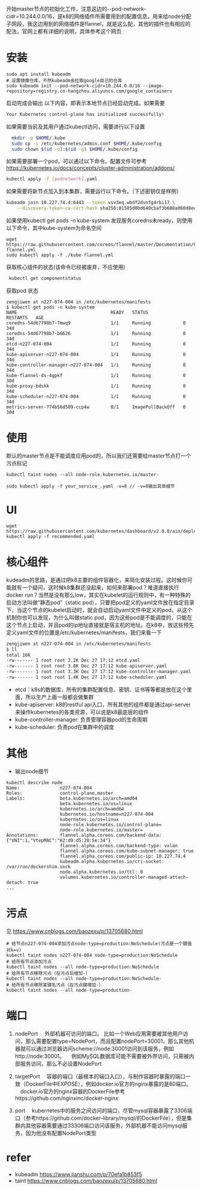 开始master节点的初始化工作，注意这边的--pod-network-cidr=10.244.0.0/16，是k8的网络插件所需要用到的配置信息，用来给node分配子网段，我这边用到的网络插件是flannel，就是这么配，其他的插件也有相应的配法，官网上都有详细的说明，具体参考这个网页

# 安装
```
sudo apt install kubeadm
# 设置镜像仓库，不然kubeadm会拉取google自己的仓库
sudo kubeadm init --pod-network-cidr=10.244.0.0/16 --image-repository=registry.cn-hangzhou.aliyuncs.com/google_containers
```


启动完成会输出 以下内容，即表示本地节点已经启动完成。如果需要
```sh
Your Kubernetes control-plane has initialized successfully!
```

如果需要当前及其用户通过kubectl访问，需要进行以下设置
```sh
  mkdir -p $HOME/.kube
  sudo cp -i /etc/kubernetes/admin.conf $HOME/.kube/config
  sudo chown $(id -u):$(id -g) $HOME/.kube/config
```

如果需要部署一个pod，可以通过以下命令。配置文件可参考 https://kubernetes.io/docs/concepts/cluster-administration/addons/
```sh
kubectl apply -f [podnetwork].yaml
```

如果需要将新节点加入到本集群，需要运行以下命令。（下述密钥仅是样例）
```sh
kubeadm join 10.227.74.4:6443 --token vsv3eq.wbdf2dvnfg4rbi17 \
    --discovery-token-ca-cert-hash sha256:01585d0bd640cbaf3b608a060d8ec0e95add1a2bf7be32ca45320c076cadbe62
```

如果使用kubectl get pods -n kube-system 发现服务coredns未ready，则使用以下命令，其中kube-system为命名空间

```
wget https://raw.githubusercontent.com/coreos/flannel/master/Documentation/kube-flannel.yml
sudo kubectl apply -f ./kube-flannel.yml
```

 获取核心组件的状态(该命令已经被废弃，不应使用)
 ```sh
  kubectl get componentstatus
 ```


获取pod 状态
```
zengjiwen at n227-074-004 in /etc/kubernetes/manifests
$ kubectl get pods -n kube-system
NAME                                   READY   STATUS             RESTARTS   AGE
coredns-54d67798b7-7mwq9               1/1     Running            0          34d
coredns-54d67798b7-b6626               1/1     Running            0          34d
etcd-n227-074-004                      1/1     Running            0          34d
kube-apiserver-n227-074-004            1/1     Running            0          34d
kube-controller-manager-n227-074-004   1/1     Running            0          34d
kube-flannel-ds-4gpkf                  1/1     Running            0          30d
kube-proxy-bdskk                       1/1     Running            0          34d
kube-scheduler-n227-074-004            1/1     Running            0          34d
metrics-server-774b56d589-ccp4w        0/1     ImagePullBackOff   0          30d
```

# 使用
默认的master节点是不能调度应用pod的，所以我们还需要给master节点打一个污点标记
```
kubectl taint nodes --all node-role.kubernetes.io/master-
```

```
sudo kubectl apply -f your_service_.yaml -v=8 // -v=8输出具体细节
```

# UI
```
wget https://raw.githubusercontent.com/kubernetes/dashboard/v2.0.0/aio/deploy/recommended.yaml
kubectl apply -f recommended.yaml
```
# 核心组件
kudeadm的思路，是通过把k8主要的组件容器化，来简化安装过程。这时候你可能就有一个疑问，这时候k8集群还没起来，如何来部署pod？难道直接执行docker run？当然是没有那么low，其实在kubelet的运行规则中，有一种特殊的启动方法叫做“静态pod”（static pod），只要把pod定义的yaml文件放在指定目录下，当这个节点的kubelet启动时，就会自动启动yaml文件中定义的pod。从这个机制你也可以发现，为什么叫做static pod，因为这些pod是不能调度的，只能在这个节点上启动，并且pod的ip地址直接就是宿主机的地址。在k8中，放这些预先定义yaml文件的位置是/etc/kubernetes/manifests，我们来看一下
```sh
zengjiwen at n227-074-004 in /etc/kubernetes/manifests
$ ll
total 16K
-rw------- 1 root root 2.2K Dec 27 17:12 etcd.yaml
-rw------- 1 root root 3.8K Dec 27 17:12 kube-apiserver.yaml
-rw------- 1 root root 3.3K Dec 27 17:12 kube-controller-manager.yaml
-rw------- 1 root root 1.4K Dec 27 17:12 kube-scheduler.yaml
```

- etcd：k8s的数据库，所有的集群配置信息、密钥、证书等等都是放在这个里面，所以生产上面一般都会做集群
- kube-apiserver: k8的restful api入口，所有其他的组件都是通过api-server来操作kubernetes的各类资源，可以说是k8最底层的组件
- kube-controller-manager: 负责管理容器pod的生命周期
- kube-scheduler: 负责pod在集群中的调度

# 其他
- 输出node细节
```
kubectl describe node
Name:               n227-074-004
Roles:              control-plane,master
Labels:             beta.kubernetes.io/arch=amd64
                    beta.kubernetes.io/os=linux
                    kubernetes.io/arch=amd64
                    kubernetes.io/hostname=n227-074-004
                    kubernetes.io/os=linux
                    node-role.kubernetes.io/control-plane=
                    node-role.kubernetes.io/master=
Annotations:        flannel.alpha.coreos.com/backend-data: {"VNI":1,"VtepMAC":"62:d9:d5:20:5e:34"}
                    flannel.alpha.coreos.com/backend-type: vxlan
                    flannel.alpha.coreos.com/kube-subnet-manager: true
                    flannel.alpha.coreos.com/public-ip: 10.227.74.4
                    kubeadm.alpha.kubernetes.io/cri-socket: /var/run/dockershim.sock
                    node.alpha.kubernetes.io/ttl: 0
                    volumes.kubernetes.io/controller-managed-attach-detach: true
...
```
# 污点
见 https://www.cnblogs.com/baozexu/p/13705680.html
```
# 给节点n227-074-004添加污点node-type=production:NoSchedule(污点是一个键值对k=v)
kubectl taint nodes n227-074-004 node-type=production:NoSchedule
# 给所有节点添加污点
kubectl taint nodes --all node-type=production:NoSchedule
# 给所有节点移除污点（在污点后增加-）
kubectl taint nodes --all node-type=production:NoSchedule-
# 给所有节点移除某键名污点（在污点键增加-）
kubectl taint nodes --all node-type=production-
```

# 端口
1. nodePort
　外部机器可访问的端口。
比如一个Web应用需要被其他用户访问，那么需要配置type=NodePort，而且配置nodePort=30001，那么其他机器就可以通过浏览器访问scheme://node:30001访问到该服务，例如http://node:30001。
　例如MySQL数据库可能不需要被外界访问，只需被内部服务访问，那么不必设置NodePort

2. targetPort
　容器的端口（最根本的端口入口），与制作容器时暴露的端口一致（DockerFile中EXPOSE），例如docker.io官方的nginx暴露的是80端口。
　docker.io官方的nginx容器的DockerFile参考https://github.com/nginxinc/docker-nginx

3. port
　kubernetes中的服务之间访问的端口，尽管mysql容器暴露了3306端口（参考https://github.com/docker-library/mysql/的DockerFile），但是集群内其他容器需要通过33306端口访问该服务，外部机器不能访问mysql服务，因为他没有配置NodePort类型

# refer
- kubeadm https://www.jianshu.com/p/70efa1b853f5
- taint https://www.cnblogs.com/baozexu/p/13705680.html